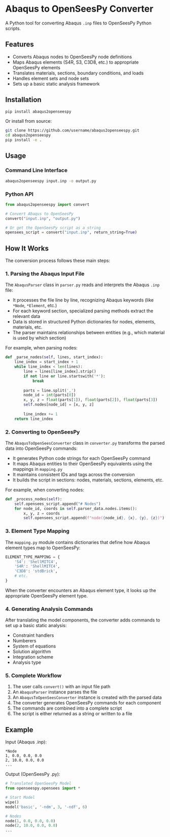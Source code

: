 # Abaqus to OpenSeesPy Converter

A Python tool for converting Abaqus `.inp` files to OpenSeesPy Python scripts.

## Features

- Converts Abaqus nodes to OpenSeesPy node definitions
- Maps Abaqus elements (S4R, S3, C3D8, etc.) to appropriate OpenSeesPy elements
- Translates materials, sections, boundary conditions, and loads
- Handles element sets and node sets
- Sets up a basic static analysis framework

## Installation

```bash
pip install abaqus2openseespy
```

Or install from source:

```bash
git clone https://github.com/username/abaqus2openseespy.git
cd abaqus2openseespy
pip install -e .
```

## Usage

### Command Line Interface

```bash
abaqus2openseespy input.inp -o output.py
```

### Python API

```python
from abaqus2openseespy import convert

# Convert Abaqus to OpenSeesPy
convert("input.inp", "output.py")

# Or get the OpenSeesPy script as a string
opensees_script = convert("input.inp", return_string=True)
```

## How It Works

The conversion process follows these main steps:

### 1. Parsing the Abaqus Input File

The `AbaqusParser` class in `parser.py` reads and interprets the Abaqus `.inp` file:

- It processes the file line by line, recognizing Abaqus keywords (like `*Node`, `*Element`, etc.)
- For each keyword section, specialized parsing methods extract the relevant data
- Data is stored in structured Python dictionaries for nodes, elements, materials, etc.
- The parser maintains relationships between entities (e.g., which material is used by which section)

For example, when parsing nodes:
```python
def _parse_nodes(self, lines, start_index):
    line_index = start_index + 1
    while line_index < len(lines):
        line = lines[line_index].strip()
        if not line or line.startswith('*'):
            break
            
        parts = line.split(',')
        node_id = int(parts[0])
        x, y, z = float(parts[1]), float(parts[2]), float(parts[3])
        self.nodes[node_id] = [x, y, z]
        
        line_index += 1
    return line_index
```

### 2. Converting to OpenSeesPy

The `AbaqusToOpenSeesConverter` class in `converter.py` transforms the parsed data into OpenSeesPy commands:

- It generates Python code strings for each OpenSeesPy command
- It maps Abaqus entities to their OpenSeesPy equivalents using the mappings in `mapping.py`
- It maintains consistent IDs and tags across the conversion
- It builds the script in sections: nodes, materials, sections, elements, etc.

For example, when converting nodes:
```python
def _process_nodes(self):
    self.opensees_script.append("# Nodes")
    for node_id, coords in self.parser_data.nodes.items():
        x, y, z = coords
        self.opensees_script.append(f"node({node_id}, {x}, {y}, {z})")
```

### 3. Element Type Mapping

The `mapping.py` module contains dictionaries that define how Abaqus element types map to OpenSeesPy:

```python
ELEMENT_TYPE_MAPPING = {
    'S4': 'ShellMITC4',
    'S4R': 'ShellMITC4',
    'C3D8': 'stdBrick',
    # etc.
}
```

When the converter encounters an Abaqus element type, it looks up the appropriate OpenSeesPy element type.

### 4. Generating Analysis Commands

After translating the model components, the converter adds commands to set up a basic static analysis:
- Constraint handlers
- Numberers
- System of equations
- Solution algorithm
- Integration scheme
- Analysis type

### 5. Complete Workflow

1. The user calls `convert()` with an input file path
2. An `AbaqusParser` instance parses the file
3. An `AbaqusToOpenSeesConverter` instance is created with the parsed data
4. The converter generates OpenSeesPy commands for each component
5. The commands are combined into a complete script
6. The script is either returned as a string or written to a file

## Example

Input (Abaqus .inp):
```
*Node
1, 0.0, 0.0, 0.0
2, 10.0, 0.0, 0.0
...
```

Output (OpenSeesPy .py):
```python
# Translated OpenSeesPy Model
from openseespy.opensees import *

# Start Model
wipe()
model('basic', '-ndm', 3, '-ndf', 6)

# Nodes
node(1, 0.0, 0.0, 0.0)
node(2, 10.0, 0.0, 0.0)
...
```
